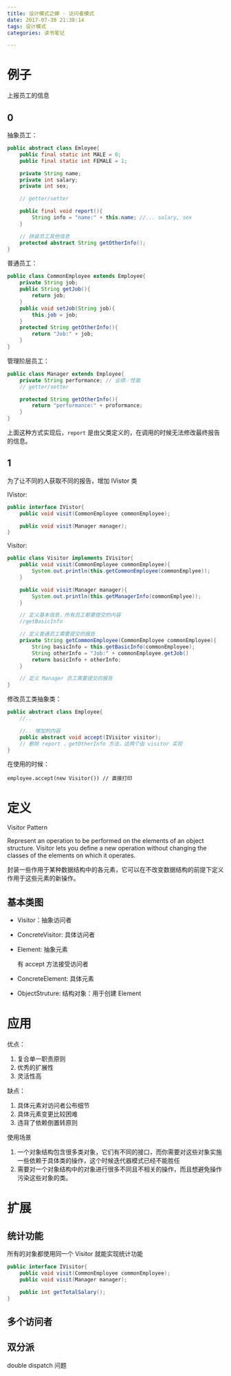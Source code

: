 ```yaml
---
title: 设计模式之蝉 - 访问者模式
date: 2017-07-30 21:38:14
tags: 设计模式
categories: 读书笔记

---
```




# 例子 

上报员工的信息

## 0

抽象员工：

```java
public abstract class Emloyee{
    public final static int MALE = 0;
    public final static int FEMALE = 1;

    private String name;
    private int salary;
    private int sex;

    // getter/setter

    public final void report(){
        String info = "name:" + this.name; //... salary, sex
    }

    // 拼装员工其他信息
    protected abstract String getOtherInfo();
}
```


<!--more-->

普通员工：

```java
public class CommonEmployee extends Employee{
    private String job;
    public String getJob(){
        return job;
    }
    public void setJob(String job){
        this.job = job;
    }
    protected String getOtherInfo(){
        return "Job:" + job;
    }
}
```

管理阶层员工：

```java
public class Manager extends Employee{
    private String performance; // 业绩／性能
    // getter/setter

    protected String getOtherInfo(){
        return "performance:" + proformance;
    }
}
```


上面这种方式实现后，`report` 是由父类定义的，在调用的时候无法修改最终报告的信息。

## 1

为了让不同的人获取不同的报告，增加 IVistor 类

IVistor:

```java
public interface IVistor{
    public void visit(CommonEmployee commonEmployee);

    public void visit(Manager manager);
}
```

Visitor:

```java
public class Visitor implements IVisitor{
    public void visit(CommonEmployee commonEmployee){
        System.out.println(this.getCommonEmployee(commonEmplyee));
    }

    public void visit(Manager manager){
        System.out.println(this.getManagerInfo(commonEmplyee));
    }

    // 定义基本信息，所有员工都要提交的内容
    //getBasicInfo

    // 定义普通员工需要提交的报告
    private String getCommonEmployee(CommonEmployee commonEmployee){
        String basicInfo = this.getBasicInfo(commonEmployee);
        String otherInfo = "Job:" + commonEmployee.getJob()
        return basicInfo + otherInfo;
    }

    // 定义 Manager 员工需要提交的报告
}
```

修改员工类抽象类：

```java
public abstract class Employee{
    //..

    //.. 增加的内容
    public abstract void accept(IVisitor visitor);
    // 删除 report ，getOtherInfo 方法，这两个由 visitor 实现
} 
```

在使用的时候：

```
employee.accept(new Visitor()) // 直接打印
```

# 定义

Visitor Pattern

Represent an operation to be performed on the elements of an object structure. Visitor lets you define a new operation without changing the classes of the elements on which it operates.

封装一些作用于某种数据结构中的各元素，它可以在不改变数据结构的前提下定义作用于这些元素的新操作。


## 基本类图

- Visitor：抽象访问者
- ConcreteVisitor: 具体访问者
- Element: 抽象元素

    有 accept 方法接受访问者

- ConcreteElement: 具体元素
- ObjectStruture: 结构对象：用于创建 Element

# 应用

优点：

1. 复合单一职责原则
2. 优秀的扩展性
3. 灵活性高

缺点：

1. 具体元素对访问者公布细节
2. 具体元素变更比较困难
3. 违背了依赖倒置转原则

使用场景

1. 一个对象结构包含很多类对象，它们有不同的接口，而你需要对这些对象实施一些依赖于具体类的操作，这个时候迭代器模式已经不能胜任
2. 需要对一个对象结构中的对象进行很多不同且不相关的操作，而且想避免操作污染这些对象的类。


# 扩展

## 统计功能

所有的对象都使用同一个 Visitor 就能实现统计功能

```java
public interface IVisitor{
    public void visit(CommonEmployee commonEmployee);
    public void visit(Manager manager);

    public int getTotalSalary();
}
```

## 多个访问者

## 双分派

double dispatch 问题


